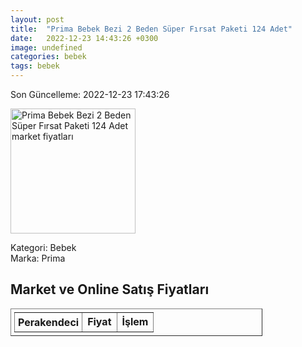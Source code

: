 ```yaml
---
layout: post
title:  "Prima Bebek Bezi 2 Beden Süper Fırsat Paketi 124 Adet"
date:   2022-12-23 14:43:26 +0300
image: undefined
categories: bebek
tags: bebek
---
```


Son Güncelleme: 2022-12-23 17:43:26

<img src="undefined" width="200" alt="Prima Bebek Bezi 2 Beden Süper Fırsat Paketi 124 Adet market fiyatları" />

Kategori: Bebek
<br />
Marka: Prima

<h2>Market ve Online Satış Fiyatları</h2>

<table border="1" style="padding: 5px;width:80%;">
  <tr>
    <td style="padding: 5px;"><strong>Perakendeci</strong></td>
    <td><strong>Fiyat</strong></td>
    <td><strong>İşlem</strong></td>
  </tr>
  
</table>
